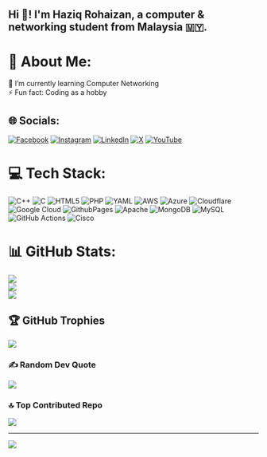 <h2 align="left">Hi 👋! I'm Haziq Rohaizan, a computer & networking student from Malaysia 🇲🇾.</h2>


# 💫 About Me:
🌱 I’m currently learning Computer Networking<br>⚡ Fun fact: Coding as a hobby


## 🌐 Socials:
[![Facebook](https://img.shields.io/badge/Facebook-%231877F2.svg?logo=Facebook&logoColor=white)](https://facebook.com/mhaziq.rohaizan) [![Instagram](https://img.shields.io/badge/Instagram-%23E4405F.svg?logo=Instagram&logoColor=white)](https://instagram.com/mhaziqrk) [![LinkedIn](https://img.shields.io/badge/LinkedIn-%230077B5.svg?logo=linkedin&logoColor=white)](https://linkedin.com/in/mhaziqrk) [![X](https://img.shields.io/badge/X-black.svg?logo=X&logoColor=white)](https://x.com/haziqrohaizan) [![YouTube](https://img.shields.io/badge/YouTube-%23FF0000.svg?logo=YouTube&logoColor=white)](https://youtube.com/@UCj38keOzG0iHUbgs9vD1HwA) 

# 💻 Tech Stack:
![C++](https://img.shields.io/badge/c++-%2300599C.svg?style=for-the-badge&logo=c%2B%2B&logoColor=white) ![C](https://img.shields.io/badge/c-%2300599C.svg?style=for-the-badge&logo=c&logoColor=white) ![HTML5](https://img.shields.io/badge/html5-%23E34F26.svg?style=for-the-badge&logo=html5&logoColor=white) ![PHP](https://img.shields.io/badge/php-%23777BB4.svg?style=for-the-badge&logo=php&logoColor=white) ![YAML](https://img.shields.io/badge/yaml-%23ffffff.svg?style=for-the-badge&logo=yaml&logoColor=151515) ![AWS](https://img.shields.io/badge/AWS-%23FF9900.svg?style=for-the-badge&logo=amazon-aws&logoColor=white) ![Azure](https://img.shields.io/badge/azure-%230072C6.svg?style=for-the-badge&logo=microsoftazure&logoColor=white) ![Cloudflare](https://img.shields.io/badge/Cloudflare-F38020?style=for-the-badge&logo=Cloudflare&logoColor=white) ![Google Cloud](https://img.shields.io/badge/GoogleCloud-%234285F4.svg?style=for-the-badge&logo=google-cloud&logoColor=white) ![GithubPages](https://img.shields.io/badge/github%20pages-121013?style=for-the-badge&logo=github&logoColor=white) ![Apache](https://img.shields.io/badge/apache-%23D42029.svg?style=for-the-badge&logo=apache&logoColor=white) ![MongoDB](https://img.shields.io/badge/MongoDB-%234ea94b.svg?style=for-the-badge&logo=mongodb&logoColor=white) ![MySQL](https://img.shields.io/badge/mysql-4479A1.svg?style=for-the-badge&logo=mysql&logoColor=white) ![GitHub Actions](https://img.shields.io/badge/github%20actions-%232671E5.svg?style=for-the-badge&logo=githubactions&logoColor=white) ![Cisco](https://img.shields.io/badge/cisco-%23049fd9.svg?style=for-the-badge&logo=cisco&logoColor=black)
# 📊 GitHub Stats:
![](https://github-readme-stats.vercel.app/api?username=mhrk04&theme=dark&hide_border=false&include_all_commits=true&count_private=false)<br/>
![](https://github-readme-streak-stats.herokuapp.com/?user=mhrk04&theme=dark&hide_border=false)<br/>
![](https://github-readme-stats.vercel.app/api/top-langs/?username=mhrk04&theme=dark&hide_border=false&include_all_commits=true&count_private=false&layout=compact)

## 🏆 GitHub Trophies
![](https://github-profile-trophy.vercel.app/?username=mhrk04&theme=tokyonight&no-frame=false&no-bg=true&margin-w=4)

### ✍️ Random Dev Quote
![](https://quotes-github-readme.vercel.app/api?type=horizontal&theme=radical)

### 🔝 Top Contributed Repo
![](https://github-contributor-stats.vercel.app/api?username=mhrk04&limit=5&theme=dark&combine_all_yearly_contributions=true)


---
[![](https://visitcount.itsvg.in/api?id=mhrk04&icon=0&color=0)](https://visitcount.itsvg.in)

<!-- Proudly created with GPRM ( https://gprm.itsvg.in ) -->
